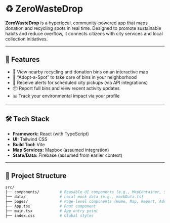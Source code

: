 # ♻️ ZeroWasteDrop

**ZeroWasteDrop** is a hyperlocal, community-powered app that maps donation and recycling spots in real time. Designed to promote sustainable habits and reduce overflow, it connects citizens with city services and local collection initiatives.

---

## 🚀 Features

- 📍 View nearby recycling and donation bins on an interactive map
- 🧹 “Adopt-a-Spot” to take care of bins in your neighborhood
- 🔔 Receive alerts for scheduled city pickups (via API integrations)
- 📦 Report full bins and view recent activity updates
- 📊 Track your environmental impact via your profile

---

## 🛠 Tech Stack

- **Framework:** React (with TypeScript)
- **UI:** Tailwind CSS
- **Build Tool:** Vite
- **Map Services:** Mapbox (assumed integration)
- **State/Data:** Firebase (assumed from earlier context)

---

## 📁 Project Structure

```bash
src/
├── components/         # Reusable UI components (e.g., MapContainer, SpotCard)
├── data/               # Local mock data (e.g., mockData.ts)
├── pages/              # Page-level components (Home, Map, Report, AdoptSpot, etc.)
├── App.tsx             # Root component
├── main.tsx            # App entry point
├── index.css           # Global styles
